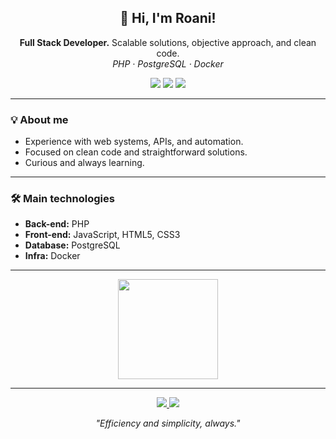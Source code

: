 <h2 align="center">👋 Hi, I'm Roani!</h2>

<p align="center">
  <b>Full Stack Developer.</b> Scalable solutions, objective approach, and clean code.<br>
  <i>PHP · PostgreSQL · Docker</i>
</p>

<p align="center">
  <img src="https://img.shields.io/badge/PHP-4F5D95?style=for-the-badge&logo=php&logoColor=white"/>
  <img src="https://img.shields.io/badge/PostgreSQL-336791?style=for-the-badge&logo=postgresql&logoColor=white"/>
  <img src="https://img.shields.io/badge/Docker-2496ED?style=for-the-badge&logo=docker&logoColor=white"/>
</p>

---

### 💡 About me

- Experience with web systems, APIs, and automation.
- Focused on clean code and straightforward solutions.
- Curious and always learning.

---

### 🛠️ Main technologies

- **Back-end:** PHP  
- **Front-end:** JavaScript, HTML5, CSS3  
- **Database:** PostgreSQL  
- **Infra:** Docker

---

<p align="center">
  <img height="160em" src="https://github-readme-stats.vercel.app/api?username=RoaniPires&show_icons=true&theme=radical&count_private=true&hide=prs" />
</p>

---

<p align="center">
  <a href="https://www.linkedin.com/in/roanipires/" target="_blank">
    <img src="https://img.shields.io/badge/LinkedIn-0077B5?style=for-the-badge&logo=linkedin&logoColor=white" />
  </a>
  <a href="mailto:roanipiresdasilva@gmail.com" target="_blank">
    <img src="https://img.shields.io/badge/E--mail-D14836?style=for-the-badge&logo=gmail&logoColor=white" />
  </a>
</p>

<p align="center"><i>"Efficiency and simplicity, always."</i></p>
